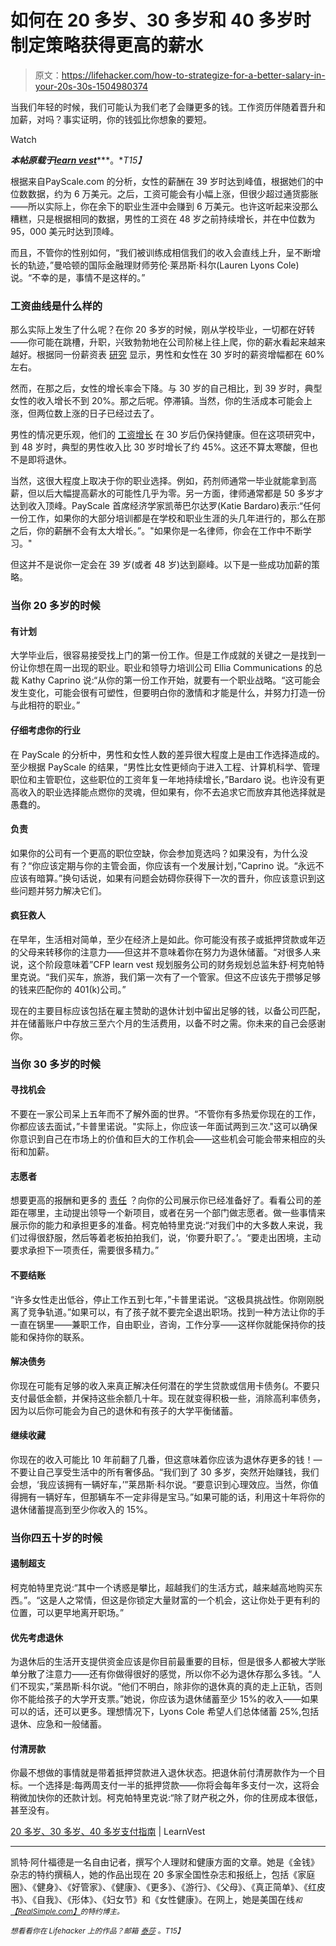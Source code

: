 # 如何在 20 多岁、30 多岁和 40 多岁时制定策略获得更高的薪水

> 原文：<https://lifehacker.com/how-to-strategize-for-a-better-salary-in-your-20s-30s-1504980374>

当我们年轻的时候，我们可能认为我们老了会赚更多的钱。工作资历伴随着晋升和加薪，对吗？事实证明，你的钱弧比你想象的要短。

Watch

***本帖原载于***[***learn vest***](http://www.learnvest.com/2014/01/career-high-earning-years/)***。**T15】*

根据来自PayScale.com 的分析，女性的薪酬在 39 岁时达到峰值，根据她们的中位数数据，约为 6 万美元。之后，工资可能会有小幅上涨，但很少超过通货膨胀——所以实际上，你在余下的职业生涯中会赚到 6 万美元。也许这听起来没那么糟糕，只是根据相同的数据，男性的工资在 48 岁之前持续增长，并在中位数为 95，000 美元时达到顶峰。

而且，不管你的性别如何，“我们被训练成相信我们的收入会直线上升，呈不断增长的轨迹，”曼哈顿的国际金融理财师劳伦·莱昂斯·科尔(Lauren Lyons Cole)说。“不幸的是，事情不是这样的。”

### 工资曲线是什么样的

那么实际上发生了什么呢？在你 20 多岁的时候，刚从学校毕业，一切都在好转——你可能在跳槽，升职，兴致勃勃地在公司阶梯上往上爬，你的薪水看起来越来越好。根据同一份薪资表 [研究](http://www.payscale.com/gender-lifetime-earnings-gap#methodology) 显示，男性和女性在 30 岁时的薪资增幅都在 60%左右。

然而，在那之后，女性的增长率会下降。与 30 岁的自己相比，到 39 岁时，典型女性的收入增长不到 20%。那之后呢。停滞镇。当然，你的生活成本可能会上涨，但两位数上涨的日子已经过去了。

男性的情况更乐观，他们的 [工资增长](https://lifehacker.com/why-you-should-never-be-afraid-to-negotiate-a-higher-sa-1477953403) 在 30 岁后仍保持健康。但在这项研究中，到 48 岁时，典型的男性收入比 30 岁时增长了约 45%。这还不算太寒酸，但也不是即将退休。

当然，这很大程度上取决于你的职业选择。例如，药剂师通常一毕业就能拿到高薪，但以后大幅提高薪水的可能性几乎为零。另一方面，律师通常都是 50 多岁才达到收入顶峰。PayScale 首席经济学家凯蒂巴尔达罗(Katie Bardaro)表示:“任何一份工作，如果你的大部分培训都是在学校和职业生涯的头几年进行的，那么在那之后，你的薪酬不会有太大增长。”。"如果你是一名律师，你会在工作中不断学习。"

但这并不是说你一定会在 39 岁(或者 48 岁)达到巅峰。以下是一些成功加薪的策略。

### 当你 20 多岁的时候

#### **有计划**

大学毕业后，很容易接受找上门的第一份工作。但是工作成就的关键之一是找到一份让你想在周一出现的职业。职业和领导力培训公司 Ellia Communications 的总裁 Kathy Caprino 说:“从你的第一份工作开始，就要有一个职业战略。“这可能会发生变化，可能会很有可塑性，但要明白你的激情和才能是什么，并努力打造一份与此相符的职业。”

#### **仔细考虑你的行业**

在 PayScale 的分析中，男性和女性人数的差异很大程度上是由工作选择造成的。至少根据 PayScale 的结果，“男性比女性更倾向于进入工程、计算机科学、管理职位和主管职位，这些职位的工资年复一年地持续增长，”Bardaro 说。也许没有更高收入的职业选择能点燃你的灵魂，但如果有，你不去追求它而放弃其他选择就是愚蠢的。

#### **负责**

如果你的公司有一个更高的职位空缺，你会参加竞选吗？如果没有，为什么没有？“你应该定期与你的主管会面，你应该有一个发展计划，”Caprino 说。“永远不应该有暗算。”换句话说，如果有问题会妨碍你获得下一次的晋升，你应该意识到这些问题并努力解决它们。

#### **疯狂救人**

在早年，生活相对简单，至少在经济上是如此。你可能没有孩子或抵押贷款或年迈的父母来转移你的注意力——但这并不意味着你在努力为退休储蓄。“对很多人来说，这个阶段意味着”CFP learn vest 规划服务公司的财务规划总监朱舒·柯克帕特里克说。“我们买车，旅游，我们第一次有了一个管家。但这不应该先于攒够足够的钱来匹配你的 401(k)公司。”

现在的主要目标应该包括在雇主赞助的退休计划中留出足够的钱，以备公司匹配，并在储蓄账户中存放三至六个月的生活费用，以备不时之需。你未来的自己会感谢你。

### 当你 30 多岁的时候

#### **寻找机会**

不要在一家公司呆上五年而不了解外面的世界。“不管你有多热爱你现在的工作，你都应该去面试，”卡普里诺说。"实际上，你应该一年面试两到三次."这可以确保你意识到自己在市场上的价值和巨大的工作机会——这些机会可能会带来相应的头衔和加薪。

#### **志愿者**

想要更高的报酬和更多的 [责任](https://lifehacker.com/how-to-take-on-more-responsibility-at-work-without-bei-798774337) ？向你的公司展示你已经准备好了。看看公司的差距在哪里，主动提出领导一个新项目，或者在另一个部门做志愿者。做一些事情来展示你的能力和承担更多的准备。柯克帕特里克说:“对我们中的大多数人来说，我们过得很舒服，然后等着老板拍拍我们，说，‘你要升职了。’。“要走出困境，主动要求承担下一项责任，需要很多精力。”

#### **不要结账**

“许多女性走出低谷，停止工作五到七年，”卡普里诺说。“这极具挑战性。你刚刚脱离了竞争轨道。”如果可以，有了孩子就不要完全退出职场。找到一种方法让你的手一直在锅里——兼职工作，自由职业，咨询，工作分享——这样你就能保持你的技能和保持你的联系。

#### **解决债务**

你现在可能有足够的收入来真正解决任何潜在的学生贷款或信用卡债务(。不要只支付最低金额，并保持这些余额几十年。现在就变得积极一些，消除高利率债务，因为以后你可能会为自己的退休和有孩子的大学平衡储蓄。

#### **继续收藏**

你现在的收入可能比 10 年前翻了几番，但这意味着你应该为退休存更多的钱！—不要让自己享受生活中的所有奢侈品。“我们到了 30 多岁，突然开始赚钱，我们会想，‘我应该拥有一辆好车，’”莱昂斯·科尔说。“要意识到心理效应。当然，你值得拥有一辆好车，但那辆车不一定非得是宝马。”如果可能的话，利用这十年将你的退休储蓄提高到至少你收入的 15%。

### 当你四五十岁的时候

#### **遏制超支**

柯克帕特里克说:“其中一个诱惑是攀比，超越我们的生活方式，越来越高地购买东西。”。“这是人之常情，但这是你锁定大量财富的一个机会，这让你处于更有利的位置，可以更早地离开职场。”

#### **优先考虑退休**

为退休后的生活开支提供资金应该是你目前最重要的目标，但是很多人都被大学账单分散了注意力——还有你做得很好的感觉，所以你不必为退休存那么多钱。“人们不现实，”莱昂斯·科尔说。“他们不明白，除非你的退休真的真的走上正轨，否则你不能给孩子的大学开支票。”她说，你应该为退休储蓄至少 15%的收入——如果可以的话，还可以更多。理想情况下，Lyons Cole 希望人们总体储蓄 25%,包括退休、应急和一般储蓄。

#### **付清房款**

你最不想做的事情就是带着抵押贷款进入退休状态。把退休前付清房款作为一个目标。一个选择是:每两周支付一半的抵押贷款——你将会每年多支付一次，这将会稍微加快你的还款计划。柯克帕特里克说:“除了财产税之外，你的住房成本很低，甚至没有。

[20 多岁、30 多岁、40 多岁支付指南](http://www.learnvest.com/2014/01/career-high-earning-years/) | LearnVest

* * *

凯特·阿什福德是一名自由记者，撰写个人理财和健康方面的文章。她是《金钱》杂志的特约撰稿人，她的作品出现在 20 多家全国性杂志和报纸上，包括《家庭圈》、《健身》、《好管家》、《健康》、《更多》、《游行》、《父母》、《真正简单》、《红皮书》、《自我》、《形体》、《妇女节》和《女性健康》。在网上，她是美国在线[<small></small>](http://www.lemondrop.com/bloggers/kate-ashford)*<small>*和*</small>[<small>*【RealSimple.com】*</small>](http://simplystated.realsimple.com/tag/kate-ashford/)<small>*的特约博主。*</small>*

*<small>*想看看你在 Lifehacker 上的作品？邮箱*</small> [<small>*泰莎*</small>](https://mail.google.com/mail/?view=cm&fs=1&tf=1&to=tessa@lifehacker.com) <small>*。*T15】</small>*